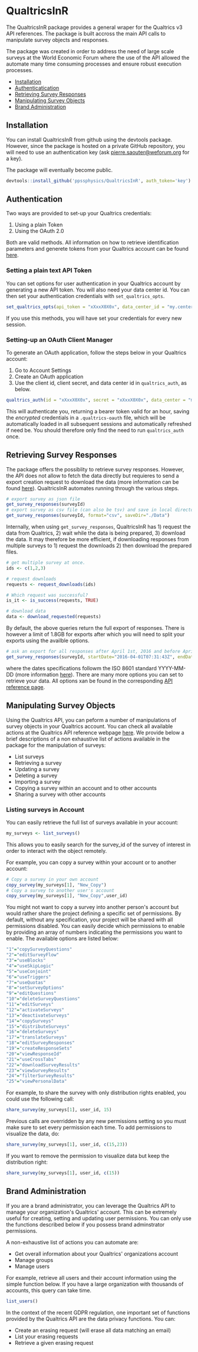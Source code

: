 # QualtricsInR

The QualtricsInR package provides a general wraper for the Qualtrics v3 API references. The package is built accross the main API calls to manipulate survey objects and responses.

The package was created in order to address the need of large scale surveys at the World Economic Forum where the use of the API allowed the automate many time consuming processes and ensure robust execution processes.

- [Installation](#installation)
- [Authenticatication](#authentication)
- [Retrieving Survey Responses](#retrieving-survey-responses)
- [Manipulating Survey Objects](#manipulating-survey-objects)
- [Brand Administration](#brand-sdministration)

## Installation

You can install QualtricsInR from github using the devtools package. However, since the package is hosted on a private GitHub repository, you will need to use an authentication key (ask pierre.saouter@weforum.org for a key).

The package will eventually become public.

``` r
devtools::install_github('ppssphysics/QualtricsInR', auth_token='key')
```

## Authentication

Two ways are provided to set-up your Qualtrics credentials:

1. Using a plain Token
2. Using the OAuth 2.0

Both are valid methods. All information on how to retrieve identification parameters and 
generete tokens from your Qualtrics account can be found [here](https://api.qualtrics.com/v3/docs/api-general-instructions).

### Setting a plain text API Token

You can set options for user authentication in your Qualtrics account by generating a new API token. You will also 
need your data center id. You can then set your authentication credentials with `set_qualtrics_opts`.

```r
set_qualtrics_opts(api_token = "xXxxX0X0x", data_center_id = "my.center")
```

If you use this methods, you will have set your credentials for every new session.

### Setting-up an OAuth Client Manager

To generate an OAuth application, follow the steps below in your Qualtrics account:

1. Go to Account Settings
2. Create an OAuth application
3. Use the client id, client secret, and data center id in `qualtrics_auth`, as below.

```r
qualtrics_auth(id = "xXxxX0X0x", secret = "xXxxX0X0x", data_center = "my.center")
```

This will authenticate you, returning a bearer token valid for an hour, saving the _encrypted_ credentials in a `.qualtrics-oauth` file, which will be automatically loaded in all subsequent sessions and automatically refreshed if need be. You should therefore only find the need to run `qualtrics_auth` once.

## Retrieving Survey Responses

The package offers the possiblity to retrieve survey responses. However, the API does not allow
to fetch the data directly but requieres to send a export creation request to download the data (more information
can be found [here](https://api.qualtrics.com/docs/getting-survey-responses-new)). QualtricsInR automates
running through the various steps.

``` r
# export survey as json file
get_survey_responses(surveyId)
# export survey as csv file (can also be tsv) and save in local directory ./Data/
get_survey_responses(surveyId, format="csv", saveDir="./Data")
```

Internally, when using `get_survey_responses`, QualtricsInR has 1) request the data from Qualtrics, 2) wait while the data is being prepared, 3) download the data. It may therefore be more efficient, if downloading responses from multiple surveys to 1) request the downloads 2) then download the prepared files.


```r
# get multiple survey at once.
ids <- c(1,2,3)

# request downloads
requests <- request_downloads(ids)

# Which request was successful?
is_it <- is_success(requests, TRUE)

# download data
data <- download_requested(requests)
```

By default, the above queries return the full export of responses. There is however a limit of 1.8GB for
exports after which you will need to split your exports using the availble options.

``` r
# ask an export for all responses after April 1st, 2016 and before April 25 2016
get_survey_responses(surveyId, startDate="2016-04-01T07:31:43Z", endDate="2016-04-25T07:31:43Z")
```

where the dates specifications followm the ISO 8601 standard YYYY-MM-DD (more information [here](https://api.qualtrics.com/docs/dates-and-times)). There are many more options you can set to retrieve your data. All options xan be found in the corresponding [API reference page](https://api.qualtrics.com/reference/create-response-export-new).

## Manipulating Survey Objects

Using the Qualtrics API, you can peform a number of manipulations of survey objects in your Qualtrics account. You can check all available actions at the Qualtrics API reference webpage [here](https://api.qualtrics.com/reference/get-brand-info). We provide below a brief descriptions of a non exhaustive list of actions available in the package for the manipulation of surveys:

* List surveys
* Retrieving a survey
* Updating a survey
* Deleting a survey
* Importing a survey
* Copying a survey within an account and to other accounts
* Sharing a survey with other accounts

### Listing surveys in Account

You can easily retrieve the full list of surveys available in your account:

``` r
my_surveys <- list_surveys()
```

This allows you to easily search for the survey_id of the survey of interest in order to interact with the object remotely.

For example, you can copy a survey within your account or to another account:

``` r
# Copy a survey in your own account
copy_survey(my_surveys[1], "New_Copy")
# Copy a survey to another user's account
copy_survey(my_surveys[1], "New_Copy",user_id)
```

You might not want to copy a survey into another person's account but would rather share the project defining a specific set
of permissions. By default, without any specification, your project will be shared with all permissions disabled. You can easily decide which permissions to enable by providing an array of numbers indicating the permissions you want to enable. The available options are listed below:

``` r
"1"="copySurveyQuestions"
"2"="editSurveyFlow"
"3"="useBlocks"
"4"="useSkipLogic"
"5"="useConjoint"
"6"="useTriggers"
"7"="useQuotas"
"8"="setSurveyOptions"
"9"="editQuestions"
"10"="deleteSurveyQuestions"
"11"="editSurveys"
"12"="activateSurveys"
"13"="deactivateSurveys"
"14"="copySurveys"
"15"="distributeSurveys"
"16"="deleteSurveys"
"17"="translateSurveys"
"18"="editSurveyResponses"
"19"="createResponseSets"
"20"="viewResponseId"
"21"="useCrossTabs"
"22"="downloadSurveyResults"
"23"="viewSurveyResults"
"24"="filterSurveyResults"
"25"="viewPersonalData"
```

For example, to share the survey with only distribution rights enabled, you could use the following call:

``` r
share_survey(my_surveys[1], user_id, 15)
```

Previous calls are overridden by any new permissions setting so you must make sure to set every permission each time. To add permissions to visualize the data, do:

``` r
share_survey(my_surveys[1], user_id, c(15,23))
```

If you want to remove the permission to visualize data but keep the distribution right:

``` r
share_survey(my_surveys[1], user_id, c(15))
```

## Brand Administration

If you are a brand administrator, you can leverage the Qualtrics API to manage 
your organization's Qualtrics' account. This can be extremely useful for creating, 
setting and updating user permissions. You can only use the functions described
below if you possess brand adminstrator permissions.

A non-exhaustive list of actions you can automate are:
* Get overall information about your Qualtrics' organizations account
* Manage groups
* Manage users

For example, retrieve all users and their account information using the simple function below. 
If you have a large organization with thousands of accounts, this query can take time.

``` r
list_users()
```

In the context of the recent GDPR regulation, one important set of functions provided by the 
Qualtrics API are the data privacy functions. You can:
* Create an erasing request (will erase all data matching an email)
* List your erasing requests
* Retrieve a given erasing request
